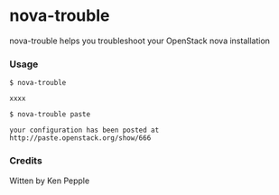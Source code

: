 nova-trouble
============

nova-trouble helps you troubleshoot your OpenStack nova installation

### Usage

`$ nova-trouble`

`xxxx`


`$ nova-trouble paste`

`your configuration has been posted at
http://paste.openstack.org/show/666`

### Credits

Witten by Ken Pepple
